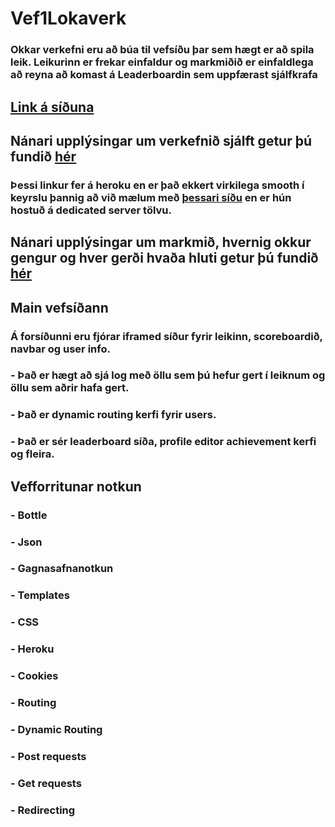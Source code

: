 # Vef1Lokaverk
### Okkar verkefni eru að búa til vefsíðu þar sem hægt er að spila leik. Leikurinn er frekar einfaldur og markmiðið er einfaldlega að reyna að komast á Leaderboardin sem uppfærast sjálfkrafa

## [Link á síðuna](https://lokaverkefni.herokuapp.com/)

## Nánari upplýsingar um verkefnið sjálft getur þú fundið [hér](https://github.com/BenediktSexyMan/Vef1Lokaverk/wiki)
### Þessi linkur fer á heroku en er það ekkert virkilega smooth í keyrslu þannig að við mælum með [þessari síðu](http://benni.vaentanlega.com/) en er hún hostuð á dedicated server tölvu.

## Nánari upplýsingar um markmið, hvernig okkur gengur og hver gerði hvaða hluti getur þú fundið [hér](https://github.com/BenediktSexyMan/Vef1Lokaverk/projects)

## Main vefsíðann
### Á forsíðunni eru fjórar iframed síður fyrir leikinn, scoreboardið, navbar og user info.
### - Það er hægt að sjá log með öllu sem þú hefur gert í leiknum og öllu sem aðrir hafa gert.
### - Það er dynamic routing kerfi fyrir users.
### - Það er sér leaderboard síða, profile editor achievement kerfi og fleira.

## Vefforritunar notkun
### - Bottle
### - Json
### - Gagnasafnanotkun
### - Templates
### - CSS
### - Heroku
### - Cookies
### - Routing
### - Dynamic Routing
### - Post requests
### - Get requests
### - Redirecting
